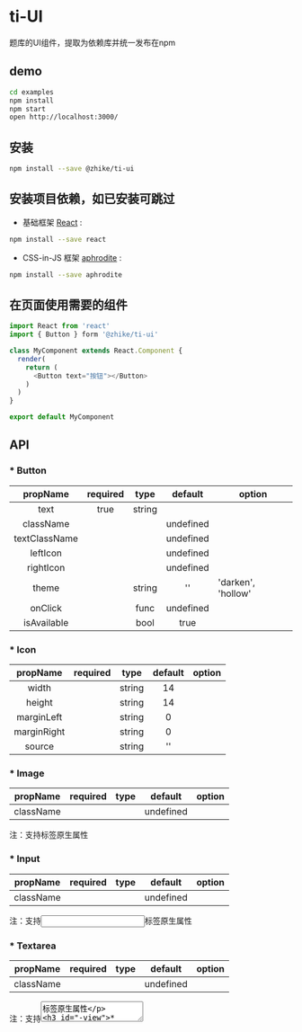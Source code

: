 # ti-UI
题库的UI组件，提取为依赖库并统一发布在npm

## demo

```bash
cd examples
npm install
npm start
open http://localhost:3000/
```

## 安装

```bash
npm install --save @zhike/ti-ui
```

## 安装项目依赖，如已安装可跳过

*  基础框架 [React][1] :
```bash
npm install --save react
```
*  CSS-in-JS 框架 [aphrodite][2] :
```bash
npm install --save aphrodite
```

## 在页面使用需要的组件

```javascript
import React from 'react'
import { Button } form '@zhike/ti-ui'

class MyComponent extends React.Component {
  render(
    return (
      <Button text="按钮"></Button>
    )
  )
}

export default MyComponent
```

## API

### * Button

|propName     |required|type  |default  |option            |
|:-----------:|:------:|:----:|:-------:|------------------|
|text         |true    |string|         |                  |
|className    |        |      |undefined|                  |
|textClassName|        |      |undefined|                  |
|leftIcon     |        |      |undefined|                  |
|rightIcon    |        |      |undefined|                  |
|theme        |        |string|''       |'darken', 'hollow'|
|onClick      |        |func  |undefined|                  |
|isAvailable  |        |bool  |true     |                  |

### * Icon

|propName   |required|type  |default  |option|
|:---------:|:------:|:----:|:-------:|------|
|width      |        |string|14       |      |
|height     |        |string|14       |      |
|marginLeft |        |string|0        |      |
|marginRight|        |string|0        |      |
|source     |        |string|''       |      |

### * Image

|propName   |required|type  |default  |option|
|:---------:|:------:|:----:|:-------:|------|
|className  |        |      |undefined|      |
注：支持<img />标签原生属性

### * Input

|propName   |required|type  |default  |option|
|:---------:|:------:|:----:|:-------:|------|
|className  |        |      |undefined|      |
注：支持<input />标签原生属性

### * Textarea

|propName   |required|type  |default  |option|
|:---------:|:------:|:----:|:-------:|------|
|className  |        |      |undefined|      |
注：支持<textarea />标签原生属性

### * View

|propName   |required|type  |default  |option|
|:---------:|:------:|:----:|:-------:|------|
|className  |        |      |undefined|      |
注：支持<div />标签原生属性

[1]: https://github.com/facebook/react
[2]: https://github.com/Khan/aphrodite
